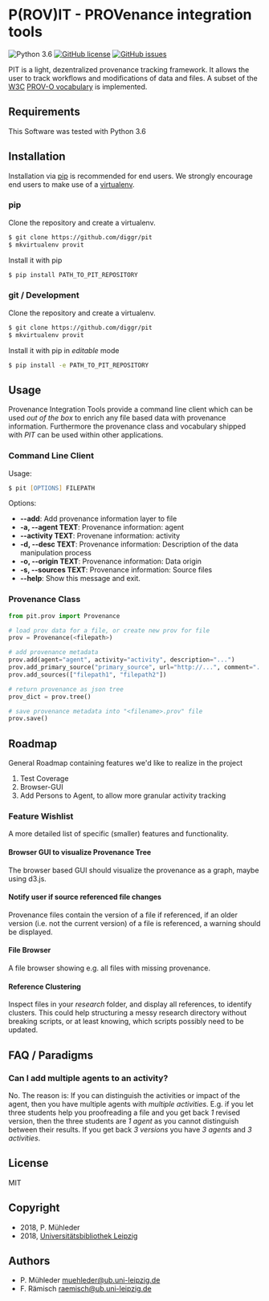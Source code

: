 # P(ROV)IT - PROVenance integration tools

![Python 3.6](https://img.shields.io/badge/Python-3.6-blue.svg)
[![GitHub license](https://img.shields.io/github/license/diggr/pit.svg)](https://github.com/diggr/pit/blob/master/LICENSE)
[![GitHub issues](https://img.shields.io/github/issues/diggr/pit.svg)](https://github.com/diggr/pit/issues)

PIT is a light, dezentralized provenance tracking framework. 
It allows the user to track workflows and modifications of
data and files. A subset of the [W3C](https://www.w3.org/) [PROV-O vocabulary](https://www.w3.org/TR/prov-o/) is implemented.

## Requirements

This Software was tested with Python 3.6

## Installation

Installation via [pip](https://pypi.org/) is recommended for end users. We strongly encourage end users
 to make use of a [virtualenv](https://virtualenv.pypa.io/en/stable/). 

### pip

Clone the repository and create a virtualenv.

```zsh
$ git clone https://github.com/diggr/pit
$ mkvirtualenv provit
```

Install it with pip

```zsh
$ pip install PATH_TO_PIT_REPOSITORY 
```

### git / Development

Clone the repository and create a virtualenv.

```zsh
$ git clone https://github.com/diggr/pit
$ mkvirtualenv provit
```

Install it with pip in *editable* mode

```zsh
$ pip install -e PATH_TO_PIT_REPOSITORY 
```


## Usage

Provenance Integration Tools provide a command line client which can be used *out of the box* 
to enrich any file based data with provenance information. Furthermore the provenance class
and vocabulary shipped with *PIT* can be used within other applications.

### Command Line Client

Usage: 

```zsh
$ pit [OPTIONS] FILEPATH
```

Options:
* **--add**:               Add provenance information layer to file
* **-a, --agent TEXT**:    Provenance information: agent
* **--activity TEXT**:     Provenane information: activity
* **-d, --desc TEXT**:     Provenance information: Description of the data manipulation process
* **-o, --origin TEXT**:   Provenance information: Data origin
* **-s, --sources TEXT**:  Provenance information: Source files
* **--help**:              Show this message and exit.

### Provenance Class

```python
from pit.prov import Provenance

# load prov data for a file, or create new prov for file
prov = Provenance(<filepath>)

# add provenance metadata
prov.add(agent="agent", activity="activity", description="...")
prov.add_primary_source("primary_source", url="http://...", comment="...")
prov.add_sources(["filepath1", "filepath2"])

# return provenance as json tree
prov_dict = prov.tree()

# save provenance metadata into "<filename>.prov" file
prov.save()
```

## Roadmap

General Roadmap containing features we'd like to realize in the project

1. Test Coverage 
2. Browser-GUI
3. Add Persons to Agent, to allow more granular activity tracking

### Feature Wishlist

A more detailed list of specific (smaller) features and functionality.

#### Browser GUI to visualize Provenance Tree

The browser based GUI should visualize the provenance as a graph, maybe using
d3.js. 

#### Notify user if source referenced file changes

Provenance files contain the version of a file if referenced, if an older version
(i.e. not the current version) of a file is referenced, a warning should 
be displayed.

#### File Browser

A file browser showing e.g. all files with missing provenance.

#### Reference Clustering

Inspect files in your *research* folder, and display all references, 
to identify clusters. This could help structuring a messy research directory
without breaking scripts, or at least knowing, which scripts possibly need
to be updated.

## FAQ / Paradigms

### Can I add multiple agents to an activity?

No. The reason is: If you can distinguish the activities or impact of 
the agent, then you have multiple agents with *multiple activities*. E.g.
if you let three students help you proofreading a file and you get
back *1* revised version, then the three students are *1 agent*
as you cannot distinguish between their results. If you get back *3
versions* you have *3 agents* and *3 activities*.


## License

MIT

## Copyright

* 2018, P. Mühleder
* 2018, [Universitätsbibliothek Leipzig](https://ub.uni-leipzig.de)

## Authors

* P. Mühleder <muehleder@ub.uni-leipzig.de>
* F. Rämisch <raemisch@ub.uni-leipzig.de>